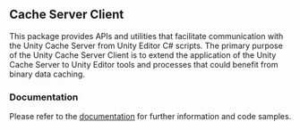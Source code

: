 ## Cache Server Client

This package provides APIs and utilities that facilitate communication with the Unity Cache Server from Unity Editor C# scripts. The primary purpose of the Unity Cache Server Client is to extend the application of the Unity Cache Server to Unity Editor tools and processes that could benefit from binary data caching.
### Documentation
Please refer to the [documentation](Documentation/cacheserver-client.md) for further information and code samples. 